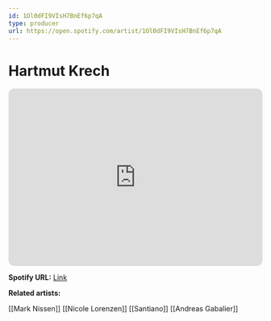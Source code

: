```yaml
---
id: 1Ol0dFI9VIsH7BnEf6p7qA
type: producer
url: https://open.spotify.com/artist/1Ol0dFI9VIsH7BnEf6p7qA
---
```

# Hartmut Krech

<iframe style="border-radius:12px" src="https://open.spotify.com/embed/artist/1Ol0dFI9VIsH7BnEf6p7qA" width="100%" height="352" frameBorder="0" allowfullscreen="" allow="autoplay; clipboard-write; encrypted-media; fullscreen; picture-in-picture" loading="lazy"></iframe>

**Spotify URL:** [Link](https://open.spotify.com/artist/1Ol0dFI9VIsH7BnEf6p7qA)

**Related artists:**

[[Mark Nissen]]
[[Nicole Lorenzen]]
[[Santiano]]
[[Andreas Gabalier]]
